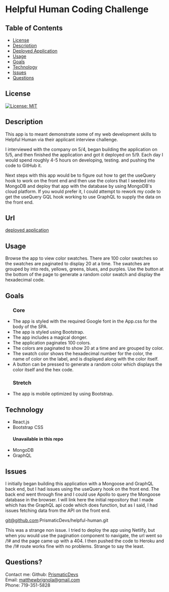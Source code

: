 # Helpful Human Coding Challenge

## Table of Contents

- [License](#license)
- [Description](#description)
- [Deployed Application](#url)
- [Usage](#usage)
- [Goals](#goals)
- [Technology](#technology)
- [Issues](#issues)
- [Questions](#questions)

## License

[![License: MIT](https://img.shields.io/badge/License-MIT-yellow.svg)](https://opensource.org/licenses/MIT)

## Description

This app is to meant demonstrate some of my web development skills to Helpful Human via their applicant interview challenge.

I interviewed with the company on 5/4, began building the application on 5/5, and then finished the application and got it deployed on 5/9. Each day I would spend roughly 4-5 hours on developing, testing. and pushing the code to GitHub it.

Next steps with this app would be to figure out how to get the useQuery hook to work on the front end and then use the colors that I seeded into MongoDB and deploy that app with the database by using MongoDB's cloud platform. If you would prefer it, I could attempt to rework my code to get the useQuery GQL hook working to use GraphQL to supply the data on the front end.

## Url

<a href="https://helpful-brignola.herokuapp.com/">deployed application</a>

## Usage

Browse the app to view color swatches. There are 100 color swatches so the swatches are paginated to display 20 at a time. The swatches are grouped by into reds, yellows, greens, blues, and purples. Use the button at the bottom of the page to generate a random color swatch and display the hexadecimal code.

## Goals

<ul>
    <h3>Core</h3>
    <li>The app is styled with the required Google font in the App.css for the body of the SPA.</li>
    <li>The app is styled using Bootstrap.</li>
    <li>The app includes a magical donger.</li>
    <li>The application paginates 100 colors.</li>
    <li>The colors are paginated to show 20 at a time and are grouped by color.</li>
    <li>The swatch color shows the hexadecimal number for the color, the name of color on the label, and is displayed along with the color itself.</li>
    <li>A button can be pressed to generate a random color which displays the color itself and the hex code.</li>
</ul>

<ul>
    <h3>Stretch</h3>
    <li>The app is mobile optimized by using Bootstrap.</li>
</ul>

## Technology

<ul>
    <li>React.js</li>
    <li>Bootstrap CSS</li>
    <h4>Unavailable in this repo</h4>
    <li>MongoDB</li>
    <li>GraphQL</li>
</ul>

## Issues

I initially began building this application with a Mongoose and GraphQL back end, but I had issues using the useQuery hook on the front end. The back end went through fine and I could use Apollo to query the Mongoose database in the browser. I will link here the initial repository that I made which has the GraphQL api code which does function, but as I said, I had issues fetching data from the API on the front end.

<a href="https://git@github.com:PrismaticDevs/helpful-human.git">git@github.com:PrismaticDevs/helpful-human.git</a>

This was a strange non issue. I tried to deploy the app using Netlify, but when you would use the pagination component to navigate, the url went so /!# and the page came up with a 404. I then pushed the code to Heroku and the /!# route works fine with no problems. Strange to say the least.

## Questions?

Contact me:
Github: [PrismaticDevs](https://github.com/PrismaticDevs) <br>
Email: matthewbrignola@gmail.com <br>
Phone: 719-351-5828 <br>
